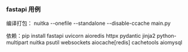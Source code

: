 ### fastapi 用例
编译打包： nuitka --onefile --standalone --disable-ccache main.py

依赖：pip install fastapi uvicorn aioredis httpx pydantic jinja2 python-multipart nuitka psutil websockets aiocache[redis] cachetools aiomysql
